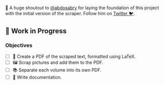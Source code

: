 🌟 A huge shoutout to [@abdosabry](https://github.com/abdosabry21)  for laying the foundation of this project with the initial version of the scraper. Follow him on [Twitter 🐦](https://twitter.com/abdosabry2110). 

## 🚧 Work in Progress

### Objectives

- [ ] 📄 Create a PDF of the scraped text, formatted using LaTeX.
- [ ] 🖼️ Scrap pictures and add them to the PDF.
- [ ] 📚 Separate each volume into its own PDF.
- [ ] 📝 Write documentation.
